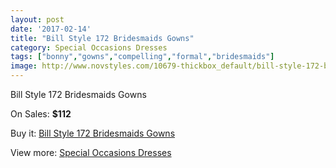 ```yaml
---
layout: post
date: '2017-02-14'
title: "Bill Style 172 Bridesmaids Gowns"
category: Special Occasions Dresses
tags: ["bonny","gowns","compelling","formal","bridesmaids"]
image: http://www.novstyles.com/10679-thickbox_default/bill-style-172-bridesmaids-gowns.jpg
---
```

Bill Style 172 Bridesmaids Gowns

On Sales: **$112**
<a href="https://www.novstyles.com/en/special-occasions-dresses/7713-bill-style-172-bridesmaids-gowns.html"><amp-img layout="responsive" width="600" height="600" src="//www.novstyles.com/10679-thickbox_default/bill-style-172-bridesmaids-gowns.jpg" alt="Bill Style 172 Bridesmaids Gowns 0" /></a>

Buy it: [Bill Style 172 Bridesmaids Gowns](https://www.novstyles.com/en/special-occasions-dresses/7713-bill-style-172-bridesmaids-gowns.html "Bill Style 172 Bridesmaids Gowns")

View more: [Special Occasions Dresses](https://www.novstyles.com/en/51-special-occasions-dresses "Special Occasions Dresses")
